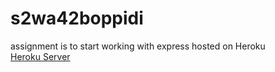 # s2wa42boppidi
assignment is to start working with express hosted on Heroku<br>
<a href="https://s2wa42boppidi.herokuapp.com/"> Heroku Server</a>